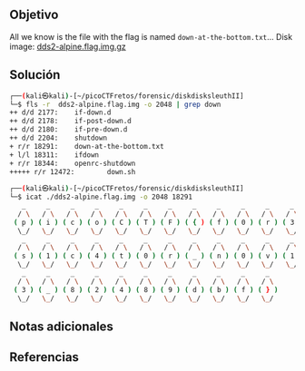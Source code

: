 ## Objetivo
All we know is the file with the flag is named `down-at-the-bottom.txt`... Disk image: [dds2-alpine.flag.img.gz](https://mercury.picoctf.net/static/9061ae8456a4ff51098c5183d910a080/dds2-alpine.flag.img.gz)

## Solución
```bash
┌──(kali㉿kali)-[~/picoCTFretos/forensic/diskdisksleuthII]
└─$ fls -r  dds2-alpine.flag.img -o 2048 | grep down
++ d/d 2177:    if-down.d
++ d/d 2178:    if-post-down.d
++ d/d 2180:    if-pre-down.d
++ d/d 2204:    shutdown
+ r/r 18291:    down-at-the-bottom.txt
+ l/l 18311:    ifdown
+ r/r 18344:    openrc-shutdown
+++++ r/r 12472:        down.sh
                                                                             
┌──(kali㉿kali)-[~/picoCTFretos/forensic/diskdisksleuthII]
└─$ icat ./dds2-alpine.flag.img -o 2048 18291
   _     _     _     _     _     _     _     _     _     _     _     _     _  
  / \   / \   / \   / \   / \   / \   / \   / \   / \   / \   / \   / \   / \ 
 ( p ) ( i ) ( c ) ( o ) ( C ) ( T ) ( F ) ( { ) ( f ) ( 0 ) ( r ) ( 3 ) ( n )
  \_/   \_/   \_/   \_/   \_/   \_/   \_/   \_/   \_/   \_/   \_/   \_/   \_/ 
   _     _     _     _     _     _     _     _     _     _     _     _     _  
  / \   / \   / \   / \   / \   / \   / \   / \   / \   / \   / \   / \   / \ 
 ( s ) ( 1 ) ( c ) ( 4 ) ( t ) ( 0 ) ( r ) ( _ ) ( n ) ( 0 ) ( v ) ( 1 ) ( c )
  \_/   \_/   \_/   \_/   \_/   \_/   \_/   \_/   \_/   \_/   \_/   \_/   \_/ 
   _     _     _     _     _     _     _     _     _     _     _  
  / \   / \   / \   / \   / \   / \   / \   / \   / \   / \   / \ 
 ( 3 ) ( _ ) ( 8 ) ( 2 ) ( 4 ) ( 8 ) ( 9 ) ( d ) ( b ) ( f ) ( } )
  \_/   \_/   \_/   \_/   \_/   \_/   \_/   \_/   \_/   \_/   \_/ 

```

## Notas adicionales
## Referencias
